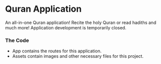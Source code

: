 # Quran Application
An all-in-one Quran application! Recite the holy Quran or read hadiths and much more! Application development is temporarily closed.

### The Code

-   App contains the routes for this application.
-   Assets contain images and other necessary files for this project.
